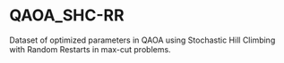 # QAOA_SHC-RR
Dataset of optimized parameters in QAOA using Stochastic Hill Climbing with Random Restarts in max-cut problems.
